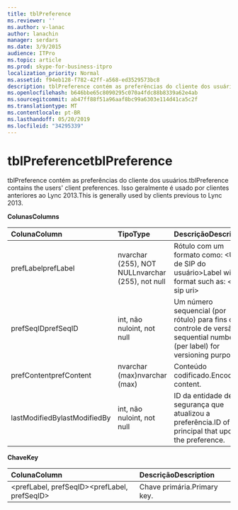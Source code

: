 ```yaml
---
title: tblPreference
ms.reviewer: ''
ms.author: v-lanac
author: lanachin
manager: serdars
ms.date: 3/9/2015
audience: ITPro
ms.topic: article
ms.prod: skype-for-business-itpro
localization_priority: Normal
ms.assetid: f94eb128-f782-42ff-a568-ed3529573bc8
description: tblPreference contém as preferências do cliente dos usuários. Isso geralmente é usado por clientes anteriores ao Lync 2013.
ms.openlocfilehash: b646bbe65c8090295c070a4fdc88b8339a62e4ab
ms.sourcegitcommit: ab47ff88f51a96aaf8bc99a6303e114d41ca5c2f
ms.translationtype: MT
ms.contentlocale: pt-BR
ms.lasthandoff: 05/20/2019
ms.locfileid: "34295339"
---
```

# <a name="tblpreference"></a><span data-ttu-id="6c713-104">tblPreference</span><span class="sxs-lookup"><span data-stu-id="6c713-104">tblPreference</span></span>

<span data-ttu-id="6c713-105">tblPreference contém as preferências do cliente dos usuários.</span><span class="sxs-lookup"><span data-stu-id="6c713-105">tblPreference contains the users' client preferences.</span></span> <span data-ttu-id="6c713-106">Isso geralmente é usado por clientes anteriores ao Lync 2013.</span><span class="sxs-lookup"><span data-stu-id="6c713-106">This is generally used by clients previous to Lync 2013.</span></span>

<span data-ttu-id="6c713-107">**Colunas**</span><span class="sxs-lookup"><span data-stu-id="6c713-107">**Columns**</span></span>


| <span data-ttu-id="6c713-108">**Coluna**</span><span class="sxs-lookup"><span data-stu-id="6c713-108">**Column**</span></span>            | <span data-ttu-id="6c713-109">**Tipo**</span><span class="sxs-lookup"><span data-stu-id="6c713-109">**Type**</span></span>                        | <span data-ttu-id="6c713-110">**Descrição**</span><span class="sxs-lookup"><span data-stu-id="6c713-110">**Description**</span></span>                                                 |
|:----------------------|:--------------------------------|:----------------------------------------------------------------|
| <span data-ttu-id="6c713-111">prefLabel</span><span class="sxs-lookup"><span data-stu-id="6c713-111">prefLabel</span></span>  <br/>      | <span data-ttu-id="6c713-112">nvarchar (255), NOT NULL</span><span class="sxs-lookup"><span data-stu-id="6c713-112">nvarchar (255), not null</span></span>  <br/> | <span data-ttu-id="6c713-113">Rótulo com um formato como: \<URI de SIP do usuário\></span><span class="sxs-lookup"><span data-stu-id="6c713-113">Label with a format such as: \<user sip uri\></span></span>                   |
| <span data-ttu-id="6c713-114">prefSeqID</span><span class="sxs-lookup"><span data-stu-id="6c713-114">prefSeqID</span></span>  <br/>      | <span data-ttu-id="6c713-115">int, não nulo</span><span class="sxs-lookup"><span data-stu-id="6c713-115">int, not null</span></span>  <br/>            | <span data-ttu-id="6c713-116">Um número sequencial (por rótulo) para fins de controle de versão.</span><span class="sxs-lookup"><span data-stu-id="6c713-116">A sequential number (per label) for versioning purposes.</span></span>  <br/> |
| <span data-ttu-id="6c713-117">prefContent</span><span class="sxs-lookup"><span data-stu-id="6c713-117">prefContent</span></span>  <br/>    | <span data-ttu-id="6c713-118">nvarchar (max)</span><span class="sxs-lookup"><span data-stu-id="6c713-118">nvarchar (max)</span></span>  <br/>           | <span data-ttu-id="6c713-119">Conteúdo codificado.</span><span class="sxs-lookup"><span data-stu-id="6c713-119">Encoded content.</span></span>  <br/>                                         |
| <span data-ttu-id="6c713-120">lastModifiedBy</span><span class="sxs-lookup"><span data-stu-id="6c713-120">lastModifiedBy</span></span>  <br/> | <span data-ttu-id="6c713-121">int, não nulo</span><span class="sxs-lookup"><span data-stu-id="6c713-121">int, not null</span></span>  <br/>            | <span data-ttu-id="6c713-122">ID da entidade de segurança que atualizou a preferência.</span><span class="sxs-lookup"><span data-stu-id="6c713-122">ID of the principal that updated the preference.</span></span>  <br/>         |

<span data-ttu-id="6c713-123">**Chave**</span><span class="sxs-lookup"><span data-stu-id="6c713-123">**Key**</span></span>

|<span data-ttu-id="6c713-124">**Coluna**</span><span class="sxs-lookup"><span data-stu-id="6c713-124">**Column**</span></span>|<span data-ttu-id="6c713-125">**Descrição**</span><span class="sxs-lookup"><span data-stu-id="6c713-125">**Description**</span></span>|
|:-----|:-----|
|<span data-ttu-id="6c713-126">\<prefLabel, prefSeqID\></span><span class="sxs-lookup"><span data-stu-id="6c713-126">\<prefLabel, prefSeqID\></span></span>  <br/> |<span data-ttu-id="6c713-127">Chave primária.</span><span class="sxs-lookup"><span data-stu-id="6c713-127">Primary key.</span></span>  <br/> |


